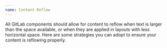 ```yaml
---
name: Content Reflow
---
```


All GitLab components should allow for content to reflow when text is larger than the space available, or when they are applied in layouts with less horizontal space. Here are some strategies you can adopt to ensure your content is reflowing properly.


